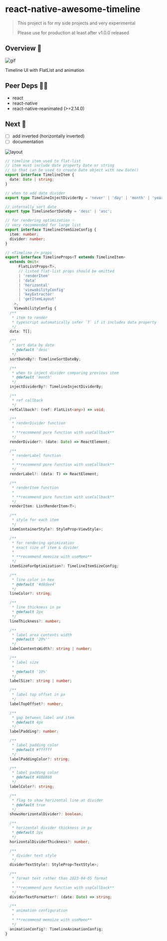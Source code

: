 # react-native-awesome-timeline

> This project is for my side projects and very experimental
>
> Please use for production at least after v1.0.0 released

## Overview 👀

![gif](https://github.com/app-emotion/react-native-timeline-ui/assets/64301935/f4ccdfe6-303e-4bce-967a-57b6774ceb84)

Timeline UI with FlatList and animation

## Peer Deps ☝🏻

- react
- react-native
- react-native-reanimated (>=2.14.0)

## Next 🚀

- [ ] add inverted (horizontally inverted)
- [ ] documentation

![layout](https://github.com/jeongshin/react-native-awesome-timeline/assets/64301935/91b27cc4-03b4-444b-b225-e90a0c870cc0)

```ts
// timeline item used to flat-list
// item must include date property Date or string
// so that can be used to create Date object with new Date()
export interface TimelineItem {
  date: Date | string;
}

// when to add date divider
export type TimelineInjectDividerBy = 'never' | 'day' | 'month' | 'year';

// internally sort date
export type TimelineSortDateBy = 'desc' | 'asc';

// for rendering optimization ✨
// very recommended for large list
export interface TimelineItemSizeConfig {
  item: number;
  divider: number;
}

// <Timeline /> props
export interface TimelineProps<T extends TimelineItem>
  extends Omit<
      FlatListProps<T>,
      // listed flat-list props should be omitted
      | 'renderItem'
      | 'data'
      | 'horizontal'
      | 'viewabilityConfig'
      | 'keyExtractor'
      | 'getItemLayout'
    >,
    ViewabilityConfig {
  /**
   * item to render
   * typescript automatically infer `T` if it includes data property
   */
  data: T[];

  /**
   * sort data by date
   * @default 'desc'
   */
  sortDateBy?: TimelineSortDateBy;

  /**
   * when to inject divider comparing previous item
   * @default 'month'
   */
  injectDividerBy?: TimelineInjectDividerBy;

  /**
   * ref callback
   */
  refCallback?: (ref: FlatList<any>) => void;

  /**
   * renderDivider function
   *
   * **recommend pure function with useCallback**
   */
  renderDivider?: (date: Date) => ReactElement;

  /**
   * renderLabel function
   *
   * **recommend pure function with useCallback**
   */
  renderLabel?: (data: T) => ReactElement;

  /**
   * renderItem function
   *
   * **recommend pure function with useCallback**
   */
  renderItem: ListRenderItem<T>;

  /**
   * style for each item
   */
  itemContainerStyle?: StyleProp<ViewStyle>;

  /**
   * for rendering optimization
   * exact size of item & divider
   *
   * **recommend memoize with useMemo**
   */
  itemSizeForOptimization?: TimelineItemSizeConfig;

  /**
   * line color in hex
   * @default '#d8dee4'
   */
  lineColor?: string;

  /**
   * line thickness in px
   * @default 2px
   */
  lineThickness?: number;

  /**
   * label area contents width
   * @default '20%''
   */
  labelContentsWidth?: string | number;

  /**
   * label size
   *
   * @default '10%'
   */
  labelSize?: string | number;

  /**
   * label top offset in px
   */
  labelTopOffset?: number;

  /**
   * gap between label and item
   * @default 4px
   */
  labelPadding?: number;

  /**
   * label padding color
   * @default #ffffff
   */
  labelPaddingColor?: string;

  /**
   * label padding color
   * @default #888888
   */
  labelColor?: string;

  /**
   * flag to show horizontal line at divider
   * @default true
   */
  showsHorizontalDivider?: boolean;

  /**
   * horizontal divider thickness in px
   * @default 2px
   */
  horizontalDividerThickness?: number;

  /**
   * divider text style
   */
  dividerTextStyle?: StyleProp<TextStyle>;

  /**
   * format text rather than 2023-04-05 format
   *
   * **recommend pure function with useCallback**
   */
  dividerTextFormatter?: (date: Date) => string;

  /**
   * animation configuration
   *
   * **recommend memoize with useMemo**
   */
  animationConfig?: TimelineAnimationConfig;
}
```
